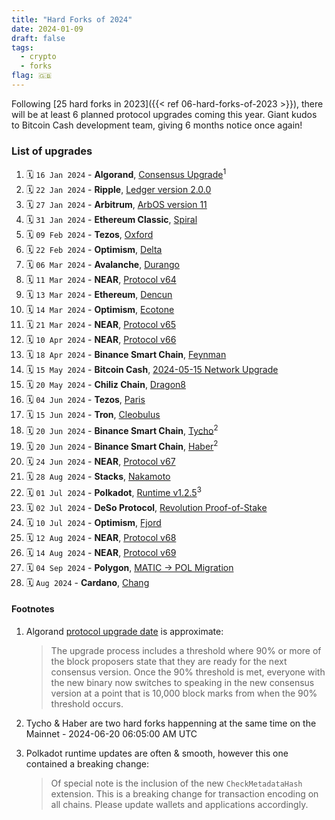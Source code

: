 ```yaml
---
title: "Hard Forks of 2024"
date: 2024-01-09
draft: false
tags:
  - crypto
  - forks
flag: 🇬🇧
---
```


Following [25 hard forks in 2023]({{< ref 06-hard-forks-of-2023 >}}), there will be at least 6 planned protocol upgrades coming this year. Giant kudos to Bitcoin Cash development team, giving 6 months notice once again! 

<!--more-->

### List of upgrades

1. 🗓️ `16 Jan 2024` - **Algorand**, [Consensus Upgrade](https://forum.algorand.org/t/mainnet-and-testnet-update-go-algorand-3-21-0/10971)<sup>1</sup>
1. 🗓️ `22 Jan 2024` - **Ripple**, [Ledger version 2.0.0](https://github.com/XRPLF/rippled/blob/master/RELEASENOTES.md)
1. 🗓️ `27 Jan 2024` - **Arbitrum**, [ArbOS version 11](https://forum.arbitrum.foundation/t/aip-arbos-version-11/19696)
1. 🗓️ `31 Jan 2024` - **Ethereum Classic**, [Spiral](https://ecips.ethereumclassic.org/ECIPs/ecip-1109)
1. 🗓️ `09 Feb 2024` - **Tezos**, [Oxford](https://tzstats.com/election/55)
1. 🗓️ `22 Feb 2024` - **Optimism**, [Delta](https://github.com/ethereum-optimism/optimism/releases/tag/v1.5.0)
1. 🗓️ `06 Mar 2024` - **Avalanche**, [Durango](https://github.com/ava-labs/avalanchego/releases/tag/v1.11.0)
1. 🗓️ `11 Mar 2024` - **NEAR**, [Protocol v64](https://github.com/near/nearcore/releases/tag/1.37.0)
1. 🗓️ `13 Mar 2024` - **Ethereum**, [Dencun](https://blog.ethereum.org/2024/02/27/dencun-mainnet-announcement)
1. 🗓️ `14 Mar 2024` - **Optimism**, [Ecotone](https://github.com/ethereum-optimism/optimism/releases/tag/v1.7.0)
1. 🗓️ `21 Mar 2024` - **NEAR**, [Protocol v65](https://github.com/near/nearcore/releases/tag/1.38.0)
1. 🗓️ `10 Apr 2024` - **NEAR**, [Protocol v66](https://github.com/near/nearcore/releases/tag/1.39.0)
1. 🗓️ `18 Apr 2024` - **Binance Smart Chain**, [Feynman](https://github.com/bnb-chain/bsc/releases/tag/v1.3.13)
1. 🗓️ `15 May 2024` - **Bitcoin Cash**, [2024-05-15 Network Upgrade](https://upgradespecs.bitcoincashnode.org/2024-05-15-upgrade/)
1. 🗓️ `20 May 2024` - **Chiliz Chain**, [Dragon8](https://docs.chiliz.com/learn/about-chiliz-chain/2024-dragon8-hard-fork)
1. 🗓️ `04 Jun 2024` - **Tezos**, [Paris](https://tzstats.com/election/59)
1. 🗓️ `15 Jun 2024` - **Tron**, [Cleobulus](https://medium.com/tronnetwork/mainnet-cleobulus-announcement-7103a4cc0bcd)
1. 🗓️ `20 Jun 2024` - **Binance Smart Chain**, [Tycho](https://github.com/bnb-chain/bsc/releases/tag/v1.4.7)<sup>2</sup>
1. 🗓️ `20 Jun 2024` - **Binance Smart Chain**, [Haber](https://github.com/bnb-chain/bsc/releases/tag/v1.4.8)<sup>2</sup>
1. 🗓️ `24 Jun 2024` - **NEAR**, [Protocol v67](https://github.com/near/nearcore/releases/tag/1.40.0)
1. 🗓️ `28 Aug 2024` - **Stacks**, [Nakamoto](https://docs.stacks.co/nakamoto-upgrade/nakamoto-rollout-plan)
1. 🗓️ `01 Jul 2024` - **Polkadot**, [Runtime v1.2.5](https://polkadot.subsquare.io/referenda/841)<sup>3</sup>
1. 🗓️ `02 Jul 2024` - **DeSo Protocol**, [Revolution Proof-of-Stake](https://github.com/deso-protocol/core/releases/tag/v4.0.0)
1. 🗓️ `10 Jul 2024` - **Optimism**, [Fjord](https://github.com/ethereum-optimism/optimism/releases/tag/v1.7.7)
1. 🗓️ `12 Aug 2024` - **NEAR**, [Protocol v68](https://github.com/near/nearcore/releases/tag/2.0.0)
1. 🗓️ `14 Aug 2024` - **NEAR**, [Protocol v69](https://github.com/near/nearcore/releases/tag/2.0.0)
1. 🗓️ `04 Sep 2024` - **Polygon**, [MATIC → POL Migration](https://polygon.technology/blog/save-the-date-matic-pol-migration-coming-september-4th-everything-you-need-to-know)
1. 🗓️ `Aug 2024` - **Cardano**, [Chang](https://docs.intersectmbo.org/cardano/cardano-hardforks-and-upgrades/chang-upgrade)

#### Footnotes

1. Algorand [protocol upgrade date](https://www.algorand.foundation/news/v2-upgrade-process) is approximate: 

    > The upgrade process includes a threshold where 90% or more of the block proposers state that they are ready for the next consensus version. Once the 90% threshold is met, everyone with the new binary now switches to speaking in the new consensus version at a point that is 10,000 block marks from when the 90% threshold occurs.

2. Tycho & Haber are two hard forks happenning at the same time on the Mainnet - 2024-06-20 06:05:00 AM UTC

3. Polkadot runtime updates are often & smooth, however this one contained a breaking change:

    > Of special note is the inclusion of the new `CheckMetadataHash` extension. This is a breaking change for transaction encoding on all chains. Please update wallets and applications accordingly.
